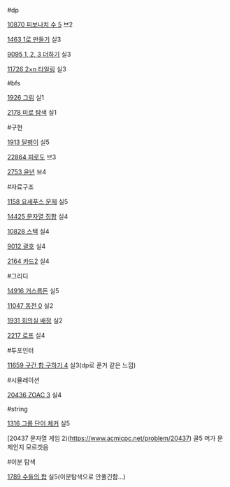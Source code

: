 #dp

[10870 피보나치 수 5](https://www.acmicpc.net/problem/10870)  브2

[1463 1로 만들기](https://www.acmicpc.net/problem/1463) 실3

[9095 1, 2, 3 더하기](https://www.acmicpc.net/problem/9095) 실3

[11726 2×n 타일링](https://www.acmicpc.net/problem/11726) 실3

#bfs

[1926 그림](https://www.acmicpc.net/problem/1926) 실1

[2178 미로 탐색](https://www.acmicpc.net/problem/2178) 실1

#구현

[1913 달팽이](https://www.acmicpc.net/problem/1913) 실5

[22864 피로도](https://www.acmicpc.net/problem/22864) 브3

[2753 윤년](https://www.acmicpc.net/problem/2753) 브4

#자료구조

[1158 요세푸스 문제](https://www.acmicpc.net/problem/1158) 실5

[14425 문자열 집합](https://www.acmicpc.net/problem/14425) 실4

[10828 스택](https://www.acmicpc.net/problem/10828) 실4

[9012 괄호](https://www.acmicpc.net/problem/9012) 실4

[2164 카드2](https://www.acmicpc.net/problem/2164) 실4

#그리디

[14916 거스름돈](https://www.acmicpc.net/submit/14916/35024217) 실5

[11047 동전 0](https://www.acmicpc.net/problem/11047) 실2

[1931 회의실 배정](https://www.acmicpc.net/problem/1931) 실2

[2217 로프](https://www.acmicpc.net/problem/2217) 실4

#투포인터

[11659 구간 합 구하기 4](https://www.acmicpc.net/problem/11659) 실3(dp로 푼거 같은 느낌)

#시뮬레이션

[20436 ZOAC 3](https://www.acmicpc.net/problem/20436) 실4

#string

[1316 그룹 단어 체커](https://www.acmicpc.net/problem/1316) 실5

[20437 문자열 게임 2)(https://www.acmicpc.net/problem/20437) 골5 머가 문제인지 모르겟음

#이분 탐색

[1789 수들의 합](https://www.acmicpc.net/problem/1789) 실5(이분탐색으로 안풀긴함...)




